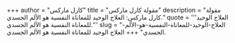 +++
author = "كارل ماركس"
title = "مقولة كارل ماركس"
description = "مقولة كارل ماركس: العلاج الوحيد للمعاناة النفسية هو الألم الجسدي."
quote = '''العلاج الوحيد للمعاناة النفسية هو الألم الجسدي.''' 
slug = "العلاج-الوحيد-للمعاناة-النفسية-هو-الألم-الجسدي"
+++
العلاج الوحيد للمعاناة النفسية هو الألم الجسدي.
